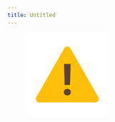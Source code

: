 ```yaml
---
title: Untitled
---
```


<figure><img src="../assets/image (2).png" alt="" width="188"><figcaption></figcaption></figure>
